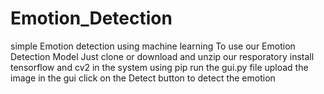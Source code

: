 # Emotion_Detection
simple Emotion detection using machine learning
To use our Emotion Detection Model
 Just clone or download and unzip our resporatory
 install tensorflow and cv2 in the system using pip
 run the gui.py file
 upload the image in the gui
 click on the Detect button to detect the emotion
